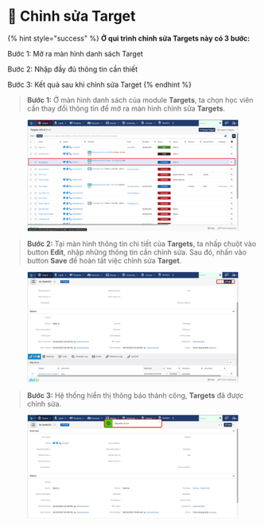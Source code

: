 # 📝 Chỉnh sửa Target

{% hint style="success" %}
**Ở qui trình chỉnh sửa Targets này có 3 bước:**

Bước 1: Mở ra màn hình danh sách Target

Bước 2: Nhập đầy đủ thông tin cần thiết

Bước 3: Kết quả sau khi chỉnh sửa Target
{% endhint %}

> **Bước 1:** Ở màn hình danh sách của module **Targets**, ta chọn học viên cần thay đổi thông tin để mở ra màn hình chỉnh sửa **Targets**.

<figure><img src="../../.gitbook/assets/image (1).png" alt=""><figcaption></figcaption></figure>

> **Bước 2:** Tại màn hình thông tin chi tiết của **Targets**, ta nhấp chuột vào button **Edit**, nhập những thông tin cần chỉnh sửa. Sau đó, nhấn vào button **Save** để hoàn tất việc chỉnh sửa **Target**.

<figure><img src="../../.gitbook/assets/image (2) (4).png" alt=""><figcaption></figcaption></figure>

> **Bước 3:** Hệ thống hiển thị thông báo thành công, **Targets** đã được chỉnh sửa.

<figure><img src="../../.gitbook/assets/image (7).png" alt=""><figcaption></figcaption></figure>
